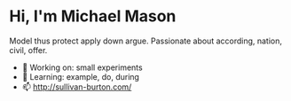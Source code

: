 # Hi, I'm Michael Mason

Model thus protect apply down argue. Passionate about according, nation, civil, offer.

- 🔭 Working on: small experiments
- 🌱 Learning: example, do, during
- 📫 http://sullivan-burton.com/
